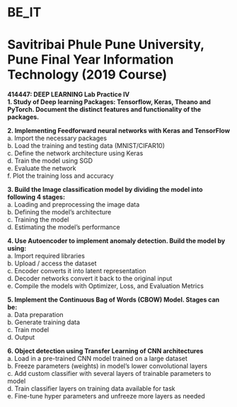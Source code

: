 # BE_IT
# Savitribai Phule Pune University, Pune Final Year Information Technology (2019 Course) 
**414447: DEEP LEARNING Lab Practice IV**<br>
**1. Study of Deep learning Packages: Tensorflow, Keras, Theano and PyTorch. Document the distinct 
features and functionality of the packages.** <br>

**2. Implementing Feedforward neural networks with Keras and TensorFlow** <br>
a. Import the necessary packages <br>
b. Load the training and testing data (MNIST/CIFAR10) <br>
c. Define the network architecture using Keras <br>
d. Train the model using SGD <br>
e. Evaluate the network <br>
f. Plot the training loss and accuracy <br>

**3. Build the Image classification model by dividing the model into following 4 stages:** <br>
a. Loading and preprocessing the image data<br>
b. Defining the model’s architecture<br>
c. Training the model<br>
d. Estimating the model’s performance<br>

**4. Use Autoencoder to implement anomaly detection. Build the model by using:** <br>
a. Import required libraries <br>
b. Upload / access the dataset <br>
c. Encoder converts it into latent representation <br>
d. Decoder networks convert it back to the original input <br>
e. Compile the models with Optimizer, Loss, and Evaluation Metrics <br>

**5. Implement the Continuous Bag of Words (CBOW) Model. Stages can be:** <br>
a. Data preparation <br>
b. Generate training data <br>
c. Train model <br>
d. Output <br>

**6. Object detection using Transfer Learning of CNN architectures** <br>
a. Load in a pre-trained CNN model trained on a large dataset <br>
b. Freeze parameters (weights) in model’s lower convolutional layers <br>
c. Add custom classifier with several layers of trainable parameters to model <br>
d. Train classifier layers on training data available for task <br>
e. Fine-tune hyper parameters and unfreeze more layers as needed <br>
